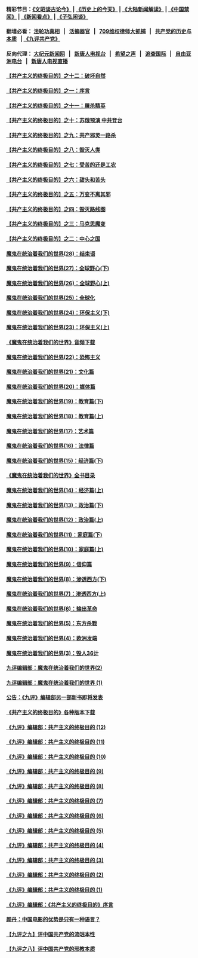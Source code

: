 #### 精彩节目：[《文昭谈古论今》](http://134.209.198.168/wenzhao) | [《历史上的今天》](http://134.209.198.168/today-in-history) | [《大陆新闻解读》](http://134.209.198.168/ntdtv-comedy) | [《中国禁闻》](http://134.209.198.168/ntdtv-news) | [《新闻看点》](http://134.209.198.168/news-insight) | [《子弘闲谈》](http://134.209.198.168/zihongxiantan/) 

  #### 翻墙必看： [法轮功真相](http://134.209.198.168:10000/videos/truth.html) &nbsp;&nbsp;|&nbsp;&nbsp; [活摘器官](http://134.209.198.168:10000/videos/res/Organs/) &nbsp;&nbsp;|&nbsp;&nbsp; [709维权律师大抓捕](http://134.209.198.168:10000/videos/709/) &nbsp;&nbsp;|&nbsp;&nbsp; [共产党的历史与本质](http://134.209.198.168:10000/videos/ccp.html) &nbsp;&nbsp;| [《九评共产党》](http://134.209.198.168:10000/videos/jiuping/) 

#### 反向代理： [大纪元新闻网](http://134.209.198.168:10080/) &nbsp;&nbsp;|&nbsp;&nbsp; [新唐人电视台](http://134.209.198.168:8000/) &nbsp;&nbsp;|&nbsp;&nbsp; [希望之声](http://134.209.198.168:8200/) &nbsp;&nbsp;|&nbsp;&nbsp; [追查国际](http://134.209.198.168:10010/) &nbsp;&nbsp;|&nbsp;&nbsp; [自由亚洲电台](http://134.209.198.168:9800/) &nbsp;&nbsp;|&nbsp;&nbsp; [新唐人电视直播](http://134.209.198.168/) 

#### [【共产主义的终极目的】之十二：破坏自然](../pages/nsc422/n11135214.md?t=03252136) 

#### [【共产主义的终极目的】之一：序言](../pages/nsc422/n11086077.md?t=03252136) 

#### [【共产主义的终极目的】之十一：屠杀精英](../pages/nsc422/n11118442.md?t=03252136) 

#### [【共产主义的终极目的】之十：苏俄预演 中共登台](../pages/nsc422/n11118424.md?t=03252136) 

#### [【共产主义的终极目的】之九：共产邪灵一路杀](../pages/nsc422/n11114139.md?t=03252136) 

#### [【共产主义的终极目的】之八：毁灭人类](../pages/nsc422/n11108503.md?t=03252136) 

#### [【共产主义的终极目的】之七：受苦的还是工农](../pages/nsc422/n11101809.md?t=03252136) 

#### [【共产主义的终极目的】之六：甜头和苦头](../pages/nsc422/n11096971.md?t=03252136) 

#### [【共产主义的终极目的】之五：万变不离其邪](../pages/nsc422/n11091285.md?t=03252136) 

#### [【共产主义的终极目的】之四：毁灭路线图](../pages/nsc422/n11086284.md?t=03252136) 

#### [【共产主义的终极目的】之三：马克思魔变](../pages/nsc422/n11061941.md?t=03252136) 

#### [【共产主义的终极目的】之二：中心之国](../pages/nsc422/n11047728.md?t=03252136) 

#### [魔鬼在统治着我们的世界(28)：结束语](../pages/nsc422/n10936246.md?t=03252136) 

#### [魔鬼在统治着我们的世界(27)：全球野心(下)](../pages/nsc422/n10928319.md?t=03252136) 

#### [魔鬼在统治着我们的世界(26)：全球野心(上)](../pages/nsc422/n10900318.md?t=03252136) 

#### [魔鬼在统治着我们的世界(25)：全球化](../pages/nsc422/n10788205.md?t=03252136) 

#### [魔鬼在统治着我们的世界(24)：环保主义(下)](../pages/nsc422/n10695307.md?t=03252136) 

#### [魔鬼在统治着我们的世界(23)：环保主义(上)](../pages/nsc422/n10688613.md?t=03252136) 

#### [《魔鬼在统治着我们的世界》音频下载](../pages/nsc422/n10635553.md?t=03252136) 

#### [魔鬼在统治着我们的世界(22)：恐怖主义](../pages/nsc422/n10614727.md?t=03252136) 

#### [魔鬼在统治着我们的世界(21)：文化篇](../pages/nsc422/n10597706.md?t=03252136) 

#### [魔鬼在统治着我们的世界(20)：媒体篇](../pages/nsc422/n10586579.md?t=03252136) 

#### [魔鬼在统治着我们的世界(19)：教育篇(下)](../pages/nsc422/n10564808.md?t=03252136) 

#### [魔鬼在统治着我们的世界(18)：教育篇(上)](../pages/nsc422/n10526970.md?t=03252136) 

#### [魔鬼在统治着我们的世界(17)：艺术篇](../pages/nsc422/n10499093.md?t=03252136) 

#### [魔鬼在统治着我们的世界(16)：法律篇](../pages/nsc422/n10485969.md?t=03252136) 

#### [魔鬼在统治着我们的世界(15)：经济篇(下)](../pages/nsc422/n10469975.md?t=03252136) 

#### [《魔鬼在统治着我们的世界》全书目录](../pages/nsc422/n10464261.md?t=03252136) 

#### [魔鬼在统治着我们的世界(14)：经济篇(上)](../pages/nsc422/n10457370.md?t=03252136) 

#### [魔鬼在统治着我们的世界(13)：政治篇(下)](../pages/nsc422/n10448270.md?t=03252136) 

#### [魔鬼在统治着我们的世界(12)：政治篇(上)](../pages/nsc422/n10444576.md?t=03252136) 

#### [魔鬼在统治着我们的世界(11)：家庭篇(下)](../pages/nsc422/n10440961.md?t=03252136) 

#### [魔鬼在统治着我们的世界(10)：家庭篇(上)](../pages/nsc422/n10435448.md?t=03252136) 

#### [魔鬼在统治着我们的世界(9)：信仰篇](../pages/nsc422/n10432159.md?t=03252136) 

#### [魔鬼在统治着我们的世界(8)：渗透西方(下)](../pages/nsc422/n10429603.md?t=03252136) 

#### [魔鬼在统治着我们的世界(7)：渗透西方(上)](../pages/nsc422/n10426013.md?t=03252136) 

#### [魔鬼在统治着我们的世界(6)：输出革命](../pages/nsc422/n10421536.md?t=03252136) 

#### [魔鬼在统治着我们的世界(5)：东方杀戮](../pages/nsc422/n10417707.md?t=03252136) 

#### [魔鬼在统治着我们的世界(4)：欧洲发端](../pages/nsc422/n10414890.md?t=03252136) 

#### [魔鬼在统治着我们的世界(3)：毁人36计](../pages/nsc422/n10411583.md?t=03252136) 

#### [九评编辑部：魔鬼在统治着我们的世界(2)](../pages/nsc422/n10410036.md?t=03252136) 

#### [九评编辑部：魔鬼在统治着我们的世界 (1)](../pages/nsc422/n10406825.md?t=03252136) 

#### [公告：《九评》编辑部另一部新书即将发表](../pages/nsc422/n10405104.md?t=03252136) 

#### [《共产主义的终极目的》各种版本下载](../pages/nsc422/n10022138.md?t=03252136) 

#### [《九评》编辑部：共产主义的终极目的 (12)](../pages/nsc422/n9933272.md?t=03252136) 

#### [《九评》编辑部：共产主义的终极目的 (11)](../pages/nsc422/n9924973.md?t=03252136) 

#### [《九评》编辑部：共产主义的终极目的 (10)](../pages/nsc422/n9920883.md?t=03252136) 

#### [《九评》编辑部：共产主义的终极目的 (9)](../pages/nsc422/n9916363.md?t=03252136) 

#### [《九评》编辑部：共产主义的终极目的 (8)](../pages/nsc422/n9912488.md?t=03252136) 

#### [《九评》编辑部：共产主义的终极目的 (7)](../pages/nsc422/n9901176.md?t=03252136) 

#### [《九评》编辑部：共产主义的终极目的 (6)](../pages/nsc422/n9899359.md?t=03252136) 

#### [《九评》编辑部：共产主义的终极目的 (5)](../pages/nsc422/n9893174.md?t=03252136) 

#### [《九评》编辑部：共产主义的终极目的 (4)](../pages/nsc422/n9891246.md?t=03252136) 

#### [《九评》编辑部：共产主义的终极目的 (3)](../pages/nsc422/n9879879.md?t=03252136) 

#### [《九评》编辑部：共产主义的终极目的 (2)](../pages/nsc422/n9876205.md?t=03252136) 

#### [《九评》编辑部：共产主义的终极目的 (1)](../pages/nsc422/n9865857.md?t=03252136) 

#### [《九评》编辑部：《共产主义的终极目的》序言](../pages/nsc422/n9862666.md?t=03252136) 

#### [颜丹：中国电影的优势是只有一种语言？](../pages/nsc422/n9583062.md?t=03252136) 

#### [【九评之九】评中国共产党的流氓本性](../pages/nsc422/n737542.md?t=03252136) 

#### [【九评之八】评中国共产党的邪教本质](../pages/nsc422/n735942.md?t=03252136) 

